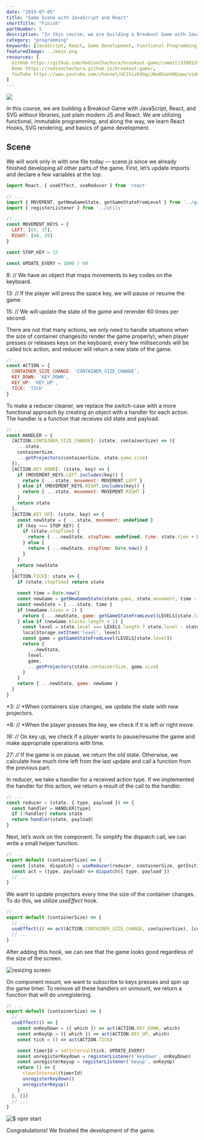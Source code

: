 ```yaml
---
date: "2019-07-05"
title: "Game Scene with JavaScript and React"
shortTitle: "Finish"
partNumber: 5
description: "In this course, we are building a Breakout Game with JavaScript, React, and SVG without libraries, just plain modern JS and React"
category: "programming"
keywords: [JavaScript, React, Game Development, Functional Programming, SVG]
featuredImage: ../main.png
resources: [
  GitHub https://github.com/RodionChachura/breakout-game/commit/3300120566516b2771845cdb30bc51a91388b6dd Code Changes,
  Demo https://rodionchachura.github.io/breakout-game/,
  YouTube https://www.youtube.com/channel/UC15iv69GgcJWa8GoohNQzpw/videos
]
---
```


![](../main.png)

In this course, we are building a Breakout Game with JavaScript, React, and SVG without libraries, just plain modern JS and React. We are utilizing functional, immutable programming, and along the way, we learn React Hooks, SVG rendering, and basics of game development.

## Scene

We will work only in with one file today — scene.js since we already finished developing all other parts of the game. First, let’s update imports and declare a few variables at the top.

```js:title=src/components/scene.js
import React, { useEffect, useReducer } from 'react'

// ...
import { MOVEMENT, getNewGameState, getGameStateFromLevel } from '../game/core'
import { registerListener } from '../utils'

// ...
const MOVEMENT_KEYS = {
  LEFT: [65, 37],
  RIGHT: [68, 39]
}

const STOP_KEY = 32

const UPDATE_EVERY = 1000 / 60
```

8: // We have an object that maps movements to key codes on the keyboard.

13: // If the player will press the space key, we will pause or resume the game.

15: // We will update the state of the game and rerender 60 times per second.

There are not that many actions, we only need to handle situations when the size of container changes(to render the game properly); when player presses or releases keys on the keyboard; every few milliseconds will be called tick action, and reducer will return a new state of the game.

```js:title=src/components/scene.js
// ...
const ACTION = {
  CONTAINER_SIZE_CHANGE: 'CONTAINER_SIZE_CHANGE',
  KEY_DOWN: 'KEY_DOWN',
  KEY_UP: 'KEY_UP',
  TICK: 'TICK'
}
```

To make a reducer cleaner, we replace the switch-case with a more functional approach by creating an object with a handler for each action. The handler is a function that receives old state and payload.

```js:title=src/components/scene.js
// ...
const HANDLER = {
  [ACTION.CONTAINER_SIZE_CHANGE]: (state, containerSize) => ({
    ...state,
    containerSize,
    ...getProjectors(containerSize, state.game.size)
  }),
  [ACTION.KEY_DOWN]: (state, key) => {
    if (MOVEMENT_KEYS.LEFT.includes(key)) {
      return { ...state, movement: MOVEMENT.LEFT }
    } else if (MOVEMENT_KEYS.RIGHT.includes(key)) {
      return { ...state, movement: MOVEMENT.RIGHT }
    }
    return state
  },
  [ACTION.KEY_UP]: (state, key) => {
    const newState = { ...state, movement: undefined }
    if (key === STOP_KEY) {
      if (state.stopTime) {
        return { ...newState, stopTime: undefined, time: state.time + Date.now() - state.stopTime}
      } else {
        return { ...newState, stopTime: Date.now() }
      }
    }
    return newState
  },
  [ACTION.TICK]: state => {
    if (state.stopTime) return state

    const time = Date.now()
    const newGame = getNewGameState(state.game, state.movement, time - state.time)
    const newState = { ...state, time }
    if (newGame.lives < 1) {
      return { ...newState, game: getGameStateFromLevel(LEVELS[state.level]) }
    } else if (newGame.blocks.length < 1) {
      const level = state.level === LEVELS.length ? state.level : state.level + 1
      localStorage.setItem('level', level)
      const game = getGameStateFromLevel(LEVELS[state.level])
      return {
        ...newState,
        level,
        game,
        ...getProjectors(state.containerSize, game.size)
      }
    }
    return { ...newState, game: newGame }
  }
}
```

*3: // *When containers size changes, we update the state with new projectors.

*8: // *When the player presses the key, we check if it is left or right move.

*16: //* On key up, we check if a player wants to pause/resume the game and make appropriate operations with time.

*27: //* If the game is on pause, we return the old state. Otherwise, we calculate how much time left from the last update and call a function from the previous part.

In reducer, we take a handler for a received action type. If we implemented the handler for this action, we return a result of the call to the handler.

```js:title=src/components/scene.js
// ...
const reducer = (state, { type, payload }) => {
  const handler = HANDLER[type]
  if (!handler) return state
  return handler(state, payload)
}
```

Next, let’s work on the component. To simplify the dispatch call, we can write a small helper function.

```js:title=src/components/scene.js
// ...
export default (containerSize) => {
  const [state, dispatch] = useReducer(reducer, containerSize, getInitialState)
  const act = (type, payload) => dispatch({ type, payload })
  // ...
}
```

We want to update projectors every time the size of the container changes. To do this, we utilize *useEffect* hook.

```js:title=src/components/scene.js
// ...
export default (containerSize) => {
  // ...
  useEffect(() => act(ACTION.CONTAINER_SIZE_CHANGE, containerSize), [containerSize])
  // ...
}
```

After adding this hook, we can see that the game looks good regardless of the size of the screen.

![resizing screen](resizing.gif)

On component mount, we want to subscribe to keys presses and spin up the game timer. To remove all these handlers on unmount, we return a function that will do unregistering.

```js:title=src/components/scene.js
// ...
export default (containerSize) => {
  // ...
  useEffect(() => {
    const onKeyDown = ({ which }) => act(ACTION.KEY_DOWN, which)
    const onKeyUp = ({ which }) => act(ACTION.KEY_UP, which)
    const tick = () => act(ACTION.TICK)

    const timerId = setInterval(tick, UPDATE_EVERY)
    const unregisterKeydown = registerListener('keydown', onKeyDown)
    const unregisterKeyup = registerListener('keyup', onKeyUp)
    return () => {
      clearInterval(timerId)
      unregisterKeydown()
      unregisterKeyup()
    }
  }, [])
  // ...
}
```

![$ npm start](start.png)

Congratulations! We finished the development of the game.
